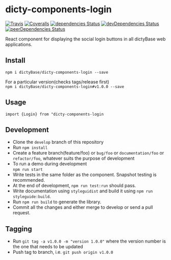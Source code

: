 # dicty-components-login

[![Travis][build-badge]][build]
[![Coveralls][coveralls-badge]][coveralls]
[![dependencies Status](https://david-dm.org/dictyBase/dicty-components-login/status.svg?style=flat-square)](https://david-dm.org/dictyBase/dicty-components-login)
[![devDependencies Status](https://david-dm.org/dictyBase/dicty-components-login/dev-status.svg?style=flat-square)](https://david-dm.org/dictyBase/dicty-components-login?type=dev)
[![peerDependencies Status](https://david-dm.org/dictyBase/dicty-components-login/peer-status.svg?style=flat-square)](https://david-dm.org/dictyBase/dicty-components-login?type=peer)

React component for displaying the social login buttons in all dictyBase web applications.

## Install

`npm i dictyBase/dicty-components-login --save`

For a particular version(checks tags/release first)  
 `npm i dictyBase/dicty-components-login#v1.0.0 --save`

## Usage

`import {Login} from "dicty-components-login`

## Development

* Clone the `develop` branch of this repository
* Run `npm install`
* Create a feature branch(feature/foo) or `bug/foo` or `documentation/foo` or
  `refactor/foo`, whatever suits the purpose of development
* To run a demo during development  
  `npm run start`
* Write tests in the same folder as the component. Snapshot testing is recommended.
* At the end of development, `npm run test:run` should pass.
* Write documentation using `styleguidist` and build it using `npm run styleguide:build`.
* Run `npm run build` to generate the library.
* Commit all the changes and either merge to develop or send a pull request.

## Tagging

* Run `git tag -a v1.0.0 -m "version 1.0.0"` where the version number is the one that needs to be updated
* Push tag to branch, i.e. `git push origin v1.0.0`

[build-badge]: https://travis-ci.org/dictyBase/dicty-components-login.svg?branch=develop
[build]: https://travis-ci.org/dictyBase/dicty-components-login
[coveralls-badge]: https://coveralls.io/repos/github/dictyBase/dicty-components-login/badge.svg?branch=develop
[coveralls]: https://coveralls.io/github/dictyBase/dicty-components-login?branch=develop
